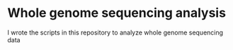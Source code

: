 # Whole genome sequencing analysis

I wrote the scripts in this repository to analyze whole genome sequencing data
